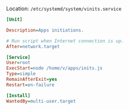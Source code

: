 Location: `/etc/systemd/system/vinits.service`

```ini
[Unit]

Description=Apps initiations.

# Run script when Internet connection is up.
After=network.target

[Service]
User=root
ExecStart=node /home/v/apps/inits.js
Type=simple
RemainAfterExit=yes
Restart=on-failure

[Install]
WantedBy=multi-user.target
```